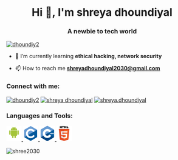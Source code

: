 <h1 align="center">Hi 👋, I'm shreya dhoundiyal</h1>
<h3 align="center">A newbie to tech world</h3>

<p align="left"> <a href="https://twitter.com/dhoundiy2" target="blank"><img src="https://img.shields.io/twitter/follow/dhoundiy2?logo=twitter&style=for-the-badge" alt="dhoundiy2" /></a> </p>

- 🌱 I’m currently learning **ethical hacking, network security**

- 📫 How to reach me **shreyadhoundiyal2030@gmail.com**

<h3 align="left">Connect with me:</h3>
<p align="left">
<a href="https://twitter.com/dhoundiy2" target="blank"><img align="center" src="https://raw.githubusercontent.com/rahuldkjain/github-profile-readme-generator/master/src/images/icons/Social/twitter.svg" alt="dhoundiy2" height="30" width="40" /></a>
<a href="https://linkedin.com/in/shreya dhoundiyal" target="blank"><img align="center" src="https://raw.githubusercontent.com/rahuldkjain/github-profile-readme-generator/master/src/images/icons/Social/linked-in-alt.svg" alt="shreya dhoundiyal" height="30" width="40" /></a>
<a href="https://instagram.com/shreya.dhoundiyal" target="blank"><img align="center" src="https://raw.githubusercontent.com/rahuldkjain/github-profile-readme-generator/master/src/images/icons/Social/instagram.svg" alt="shreya.dhoundiyal" height="30" width="40" /></a>
</p>

<h3 align="left">Languages and Tools:</h3>
<p align="left"> <a href="https://developer.android.com" target="_blank" rel="noreferrer"> <img src="https://raw.githubusercontent.com/devicons/devicon/master/icons/android/android-original-wordmark.svg" alt="android" width="40" height="40"/> </a> <a href="https://www.cprogramming.com/" target="_blank" rel="noreferrer"> <img src="https://raw.githubusercontent.com/devicons/devicon/master/icons/c/c-original.svg" alt="c" width="40" height="40"/> </a> <a href="https://www.w3schools.com/cpp/" target="_blank" rel="noreferrer"> <img src="https://raw.githubusercontent.com/devicons/devicon/master/icons/cplusplus/cplusplus-original.svg" alt="cplusplus" width="40" height="40"/> </a> <a href="https://www.w3.org/html/" target="_blank" rel="noreferrer"> <img src="https://raw.githubusercontent.com/devicons/devicon/master/icons/html5/html5-original-wordmark.svg" alt="html5" width="40" height="40"/> </a> </p>

<p><img align="center" src="https://github-readme-stats.vercel.app/api/top-langs?username=shree2030&show_icons=true&locale=en&layout=compact" alt="shree2030" /></p>

